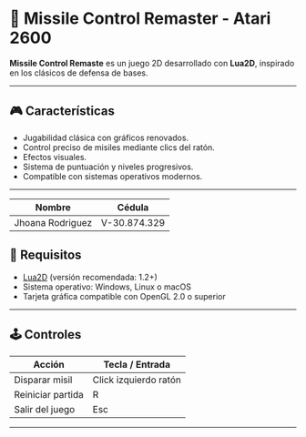 # 🚀 Missile Control Remaster - Atari 2600

**Missile Control Remaste** es un juego 2D desarrollado con **Lua2D**, inspirado en los clásicos de defensa de bases.

---




## 🎮 Características

- Jugabilidad clásica con gráficos renovados.
- Control preciso de misiles mediante clics del ratón.
- Efectos visuales.
- Sistema de puntuación y niveles progresivos.
- Compatible con sistemas operativos modernos.

---
| Nombre           | Cédula       |
|------------------|--------------|
| Jhoana Rodriguez | V-30.874.329   |



## 🧰 Requisitos

- [Lua2D](https://lua2d.org) (versión recomendada: 1.2+)
- Sistema operativo: Windows, Linux o macOS
- Tarjeta gráfica compatible con OpenGL 2.0 o superior

---

## 🕹️ Controles

| Acción                | Tecla / Entrada        |
|-----------------------|------------------------|
| Disparar misil        | Click izquierdo ratón  |
| Reiniciar partida     | R                      |
| Salir del juego       | Esc                    |

---

